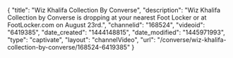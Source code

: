 {
    "title": "Wiz Khalifa Collection By Converse",
    "description": "Wiz Khalifa Collection by Converse is dropping at your nearest Foot Locker or at FootLocker.com on August 23rd.",
    "channelid": "168524",
    "videoid": "6419385",
    "date_created": "1444148815",
    "date_modified": "1445971993",
    "type": "captivate",
    "layout": "channelVideo",
    "url": "\/converse\/wiz-khalifa-collection-by-converse\/168524-6419385"
}